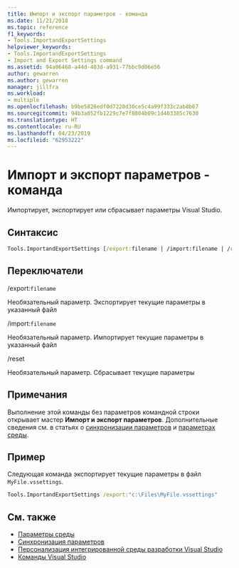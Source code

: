 ```yaml
---
title: Импорт и экспорт параметров - команда
ms.date: 11/21/2018
ms.topic: reference
f1_keywords:
- Tools.ImportandExportSettings
helpviewer_keywords:
- Tools.ImportandExportSettings
- Import and Export Settings command
ms.assetid: 94a06468-a44d-403d-a931-77bbc9d06e56
author: gewarren
ms.author: gewarren
manager: jillfra
ms.workload:
- multiple
ms.openlocfilehash: b9be5826edf0d7220d30ce5c4a99f333c2ab8b67
ms.sourcegitcommit: 94b3a052fb1229c7e7f8804b09c1d403385c7630
ms.translationtype: HT
ms.contentlocale: ru-RU
ms.lasthandoff: 04/23/2019
ms.locfileid: "62953222"
---
```

# <a name="import-and-export-settings-command"></a>Импорт и экспорт параметров - команда

Импортирует, экспортирует или сбрасывает параметры Visual Studio.

## <a name="syntax"></a>Синтаксис

```cmd
Tools.ImportandExportSettings [/export:filename | /import:filename | /reset]
```

## <a name="switches"></a>Переключатели

/export:`filename`

Необязательный параметр. Экспортирует текущие параметры в указанный файл

/import:`filename`

Необязательный параметр. Импортирует текущие параметры в указанный файл

/reset

Необязательный параметр. Сбрасывает текущие параметры

## <a name="remarks"></a>Примечания

Выполнение этой команды без параметров командной строки открывает мастер **Импорт и экспорт параметров**. Дополнительные сведения см. в статьях о [синхронизации параметров](../synchronized-settings-in-visual-studio.md) и [параметрах среды](../environment-settings.md).

## <a name="example"></a>Пример

Следующая команда экспортирует текущие параметры в файл `MyFile.vssettings`.

```cmd
Tools.ImportandExportSettings /export:"c:\Files\MyFile.vssettings"
```

## <a name="see-also"></a>См. также

- [Параметры среды](../../ide/environment-settings.md)
- [Синхронизация параметров](../../ide/synchronized-settings-in-visual-studio.md)
- [Персонализация интегрированной среды разработки Visual Studio](../../ide/personalizing-the-visual-studio-ide.md)
- [Команды Visual Studio](../../ide/reference/visual-studio-commands.md)